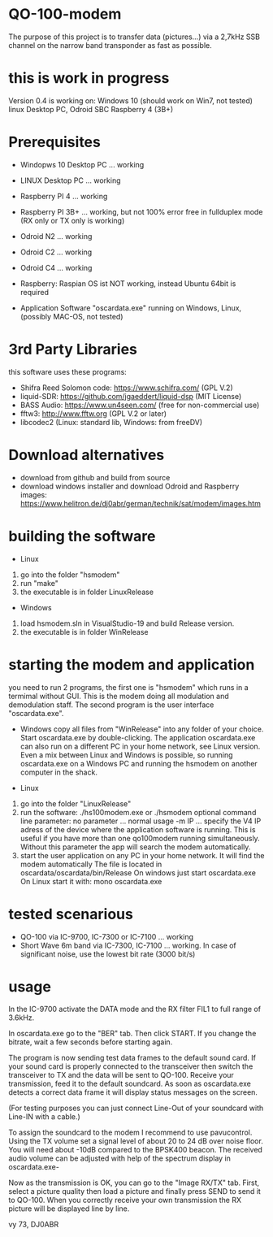 # QO-100-modem
The purpose of this project is to transfer data (pictures...) via a 2,7kHz SSB channel on the narrow band transponder as fast as possible.

# this is work in progress
Version 0.4 is working on:
Windows 10 (should work on Win7, not tested)
linux Desktop PC, 
Odroid SBC
Raspberry 4 (3B+)

# Prerequisites
* Windopws 10 Desktop PC ... working
* LINUX Desktop PC ... working
* Raspberry PI 4 ... working
* Raspberry PI 3B+ ... working, but not 100% error free in fullduplex mode (RX only or TX only is working)
* Odroid N2 ... working
* Odroid C2 ... working
* Odroid C4 ... working

* Raspberry: Raspian OS ist NOT working, instead Ubuntu 64bit is required

* Application Software "oscardata.exe" running on Windows, Linux, (possibly MAC-OS, not tested)

# 3rd Party Libraries
this software uses these programs:
* Shifra Reed Solomon code: https://www.schifra.com/ (GPL V.2)
* liquid-SDR: https://github.com/jgaeddert/liquid-dsp (MIT License)
* BASS Audio: https://www.un4seen.com/ (free for non-commercial use)
* fftw3: http://www.fftw.org (GPL V.2 or later)
* libcodec2 (Linux: standard lib, Windows: from freeDV)

# Download alternatives
* download from github and build from source
* download windows installer and download Odroid and Raspberry images:
https://www.helitron.de/dj0abr/german/technik/sat/modem/images.htm 


# building the software
* Linux
1. go into the folder "hsmodem"
2. run "make"
3. the executable is in folder LinuxRelease
* Windows
1. load hsmodem.sln in VisualStudio-19 and build Release version.
2. the executable is in folder WinRelease

# starting the modem and application

you need to run 2 programs, the first one is "hsmodem" which runs in a termimal without GUI. This is the modem doing all modulation and demodulation staff.
The second program is the user interface "oscardata.exe".

* Windows
copy all files from "WinRelease" into any folder of your choice. Start oscardata.exe by double-clicking.
The application oscardata.exe can also run on a different PC in your home network, see Linux version.
Even a mix between Linux and Windows is possible, so running oscardata.exe on a Windows PC and
running the hsmodem on another computer in the shack.

* Linux
1. go into the folder "LinuxRelease"
2. run the software:  ./hs100modem.exe or ./hsmodem
optional command line parameter:
no parameter ... normal usage
-m IP ... specify the V4 IP adress of the device where the application software is running. This is useful if you have more than one qo100modem running simultaneously. Without this parameter the app will search the modem automatically.
3. start the user application on any PC in your home network. It will find the modem automatically
The file is located in oscardata/oscardata/bin/Release
On windows just start oscardata.exe
On Linux start it with:  mono  oscardata.exe

# tested scenarious

* QO-100 via IC-9700, IC-7300 or IC-7100 ... working
* Short Wave 6m band via IC-7300, IC-7100 ... working. In case of significant noise, use the lowest bit rate (3000 bit/s)


# usage

In the IC-9700 activate the DATA mode and the RX filter FIL1 to full range of 3.6kHz.

In oscardata.exe go to the "BER" tab. Then click START. If you change the bitrate, wait a few seconds before starting again.

The program is now sending test data frames to the default sound card. If your sound card is properly connected to the transceiver then switch the transceiver to TX and the data will be sent to QO-100.
Receive your transmission, feed it to the default soundcard. As soon as oscardata.exe detects a correct data frame it will display status messages on the screen.

(For testing purposes you can just connect Line-Out of your soundcard with Line-IN with a cable.)

To assign the soundcard to the modem I recommend to use pavucontrol. Using the TX volume set a signal level of about 20 to 24 dB over noise floor. You will need about -10dB compared to the BPSK400 beacon. The received audio volume can be adjusted with help of the spectrum display in oscardata.exe-

Now as the transmission is OK, you can go to the "Image RX/TX" tab. First, select a picture quality then load a picture and finally press SEND to send it to QO-100. When you correctly receive your own transmission the RX picture will be displayed line by line.

vy 73, DJ0ABR

